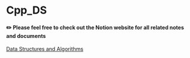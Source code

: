 # Cpp_DS
#### :pencil2: Please feel free to check out the Notion website for all related notes and documents 
[Data Structures and Algorithms](https://normalized.notion.site/Data-Structures-and-Algorithms-3fd28d4c72a3464dac09e50944160cad)
